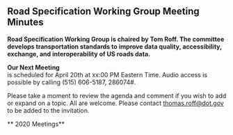 ## Road Specification Working Group Meeting Minutes   

**Road Specification Working Group is chaired by Tom Roff. The committee develops transportation standards to improve data quality, 
accessibility, exchange, and interoperability of US roads data.** 

**Our Next Meeting**   
is scheduled for April 20th at xx:00 PM Eastern Time. Audio access is possible by calling (515) 606-5187, 286074#.

Please take a moment to review the agenda and comment if you wish to add or expand on a topic. All are welcome. Please contact thomas.roff@dot.gov to be added to the invitation.   

** 2020 Meetings**   

  

